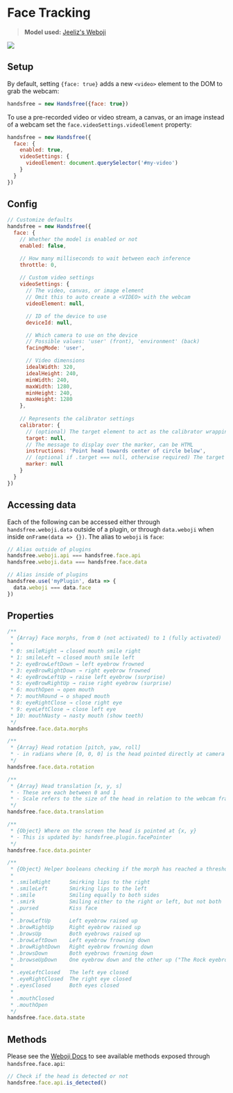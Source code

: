 # Face Tracking
> **Model used:** [Jeeliz's Weboji](https://github.com/jeeliz/jeelizWeboji)

![](https://media.giphy.com/media/Iv2aSMS0QTy2P5JNCX/source.gif)

## Setup

By default, setting `{face: true}` adds a new `<video>` element to the DOM to grab the webcam: 

```js
handsfree = new Handsfree({face: true})
```

To use a pre-recorded video or video stream, a canvas, or an image instead of a webcam set the `face.videoSettings.videoElement` property:

```js
handsfree = new Handsfree({
  face: {
    enabled: true,
    videoSettings: {
      videoElement: document.querySelector('#my-video')
    }
  }
})
```

## Config

```js
// Customize defaults
handsfree = new Handsfree({
  face: {
    // Whether the model is enabled or not
    enabled: false,

    // How many milliseconds to wait between each inference
    throttle: 0,
    
    // Custom video settings
    videoSettings: {
      // The video, canvas, or image element
      // Omit this to auto create a <VIDEO> with the webcam
      videoElement: null,

      // ID of the device to use
      deviceId: null,

      // Which camera to use on the device
      // Possible values: 'user' (front), 'environment' (back)
      facingMode: 'user',

      // Video dimensions
      idealWidth: 320,
      idealHeight: 240,
      minWidth: 240,
      maxWidth: 1280,
      minHeight: 240,
      maxHeight: 1280
    },
    
    // Represents the calibrator settings
    calibrator: {
      // (optional) The target element to act as the calibrator wrapping div
      target: null,
      // The message to display over the marker, can be HTML
      instructions: 'Point head towards center of circle below',
      // (optional if .target === null, otherwise required) The target element to act as the calibrator target (should be inside target)
      marker: null
    }
  }
})
```

## Accessing data

Each of the following can be accessed either through `handsfree.weboji.data` outside of a plugin, or through `data.weboji` when inside `onFrame(data => {})`. The alias to `weboji` is `face`:

```js
// Alias outside of plugins
handsfree.weboji.api === handsfree.face.api
handsfree.weboji.data === handsfree.face.data

// Alias inside of plugins
handsfree.use('myPlugin', data => {
  data.weboji === data.face
})
```

## Properties

```js
/**
 * {Array} Face morphs, from 0 (not activated) to 1 (fully activated)
 * 
 * 0: smileRight → closed mouth smile right
 * 1: smileLeft → closed mouth smile left
 * 2: eyeBrowLeftDown → left eyebrow frowned
 * 3: eyeBrowRightDown → right eyebrow frowned
 * 4: eyeBrowLeftUp → raise left eyebrow (surprise)
 * 5: eyeBrowRightUp → raise right eyebrow (surprise)
 * 6: mouthOpen → open mouth
 * 7: mouthRound → o shaped mouth
 * 8: eyeRightClose → close right eye
 * 9: eyeLeftClose → close left eye
 * 10: mouthNasty → nasty mouth (show teeth)
 */
handsfree.face.data.morphs

/**
 * {Array} Head rotation [pitch, yaw, roll]
 * - in radians where [0, 0, 0] is the head pointed directly at camera
 */
handsfree.face.data.rotation

/**
 * {Array} Head translation [x, y, s]
 * - These are each between 0 and 1
 * - Scale refers to the size of the head in relation to the webcam frame
 */
handsfree.face.data.translation

/**
 * {Object} Where on the screen the head is pointed at {x, y}
 * - This is updated by: handsfree.plugin.facePointer
 */
handsfree.face.data.pointer

/**
 * {Object} Helper booleans checking if the morph has reached a threshold
 * 
 * .smileRight      Smirking lips to the right
 * .smileLeft       Smirking lips to the left
 * .smile           Smiling equally to both sides
 * .smirk           Smiling either to the right or left, but not both
 * .pursed          Kiss face
 * 
 * .browLeftUp      Left eyebrow raised up
 * .browRightUp     Right eyebrow raised up
 * .browsUp         Both eyebrows raised up
 * .browLeftDown    Left eyebrow frowning down
 * .browRightDown   Right eyebrow frowning down
 * .browsDown       Both eyebrows frowning down
 * .browseUpDown    One eyebrow down and the other up ("The Rock eyebrows")
 * 
 * .eyeLeftClosed   The left eye closed
 * .eyeRightClosed  The right eye closed
 * .eyesClosed      Both eyes closed
 * 
 * .mouthClosed
 * .mouthOpen
 */
handsfree.face.data.state
```

## Methods

Please see the [Weboji Docs](https://github.com/jeeliz/jeelizWeboji/blob/master/doc/jeefacetransferAPI.pdf) to see available methods exposed through `handsfree.face.api`:

```js
// Check if the head is detected or not
handsfree.face.api.is_detected()
```